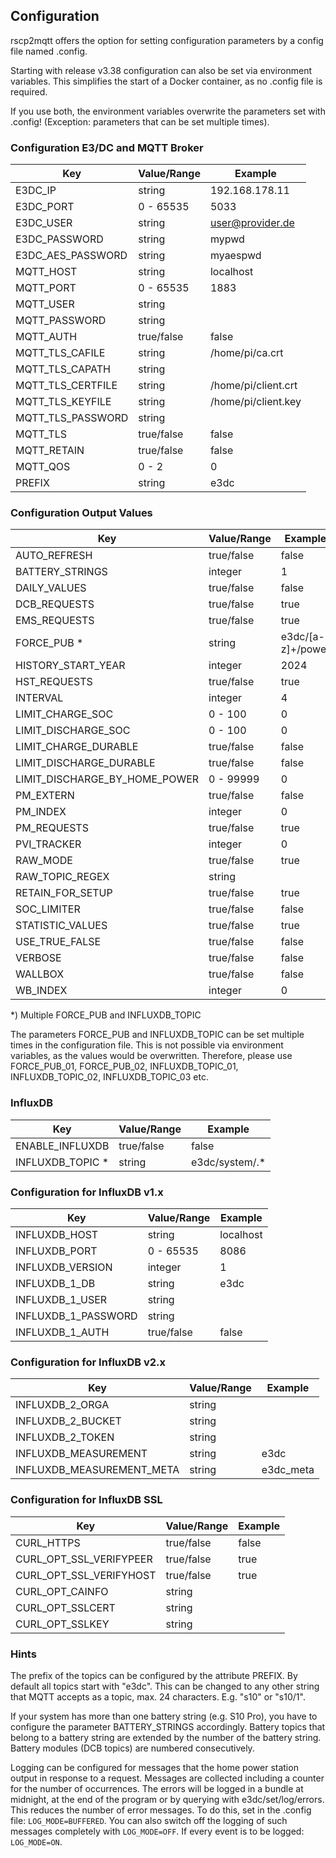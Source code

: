 ## Configuration

rscp2mqtt offers the option for setting configuration parameters by a config file named .config.

Starting with release v3.38 configuration can also be set via environment variables. This simplifies the start of a Docker container, as no .config file is required.

If you use both, the environment variables overwrite the parameters set with .config! (Exception: parameters that can be set multiple times).

### Configuration E3/DC and MQTT Broker

| Key | Value/Range | Example |
| --- | --- | --- |
| E3DC_IP | string | 192.168.178.11 |
| E3DC_PORT | 0 - 65535 | 5033 |
| E3DC_USER | string | user@provider.de |
| E3DC_PASSWORD | string | mypwd |
| E3DC_AES_PASSWORD | string | myaespwd |
| MQTT_HOST | string | localhost |
| MQTT_PORT | 0 - 65535 | 1883 |
| MQTT_USER | string | |
| MQTT_PASSWORD | string | |
| MQTT_AUTH | true/false | false |
| MQTT_TLS_CAFILE | string | /home/pi/ca.crt |
| MQTT_TLS_CAPATH | string | |
| MQTT_TLS_CERTFILE | string | /home/pi/client.crt |
| MQTT_TLS_KEYFILE | string | /home/pi/client.key |
| MQTT_TLS_PASSWORD | string | |
| MQTT_TLS | true/false | false |
| MQTT_RETAIN | true/false | false |
| MQTT_QOS | 0 - 2 | 0 |
| PREFIX | string | e3dc |

### Configuration Output Values

| Key | Value/Range | Example |
| --- | --- | --- |
| AUTO_REFRESH | true/false | false |
| BATTERY_STRINGS | integer | 1 |
| DAILY_VALUES | true/false | false |
| DCB_REQUESTS | true/false | true |
| EMS_REQUESTS | true/false | true |
| FORCE_PUB * | string | e3dc/[a-z]+/power |
| HISTORY_START_YEAR | integer | 2024 |
| HST_REQUESTS | true/false | true |
| INTERVAL | integer | 4 |
| LIMIT_CHARGE_SOC | 0 - 100 | 0 |
| LIMIT_DISCHARGE_SOC | 0 - 100 | 0 |
| LIMIT_CHARGE_DURABLE | true/false | false |
| LIMIT_DISCHARGE_DURABLE | true/false | false |
| LIMIT_DISCHARGE_BY_HOME_POWER | 0 - 99999 | 0 |
| PM_EXTERN | true/false | false |
| PM_INDEX | integer | 0 |
| PM_REQUESTS | true/false | true |
| PVI_TRACKER | integer | 0 |
| RAW_MODE | true/false | true |
| RAW_TOPIC_REGEX | string | |
| RETAIN_FOR_SETUP | true/false | true |
| SOC_LIMITER | true/false | false |
| STATISTIC_VALUES | true/false | true |
| USE_TRUE_FALSE | true/false | false |
| VERBOSE | true/false | false |
| WALLBOX | true/false | false |
| WB_INDEX | integer | 0 |

*) Multiple FORCE_PUB and INFLUXDB_TOPIC

The parameters FORCE_PUB and INFLUXDB_TOPIC can be set multiple times in the configuration file.
This is not possible via environment variables, as the values would be overwritten. Therefore, please use FORCE_PUB_01, FORCE_PUB_02, INFLUXDB_TOPIC_01, INFLUXDB_TOPIC_02, INFLUXDB_TOPIC_03 etc.

### InfluxDB

| Key | Value/Range | Example |
| --- | --- | --- |
| ENABLE_INFLUXDB | true/false | false |
| INFLUXDB_TOPIC * | string | e3dc/system/.* |

### Configuration for InfluxDB v1.x

| Key | Value/Range | Example |
| --- | --- | --- |
| INFLUXDB_HOST | string | localhost |
| INFLUXDB_PORT | 0 - 65535 | 8086 |
| INFLUXDB_VERSION | integer | 1 |
| INFLUXDB_1_DB | string | e3dc |
| INFLUXDB_1_USER | string | |
| INFLUXDB_1_PASSWORD | string | |
| INFLUXDB_1_AUTH | true/false | false |

### Configuration for InfluxDB v2.x

| Key | Value/Range | Example |
| --- | --- | --- |
| INFLUXDB_2_ORGA | string | |
| INFLUXDB_2_BUCKET | string | |
| INFLUXDB_2_TOKEN | string | |
| INFLUXDB_MEASUREMENT | string | e3dc |
| INFLUXDB_MEASUREMENT_META | string | e3dc_meta |

### Configuration for InfluxDB SSL

| Key | Value/Range | Example |
| --- | --- | --- |
| CURL_HTTPS | true/false | false |
| CURL_OPT_SSL_VERIFYPEER | true/false | true |
| CURL_OPT_SSL_VERIFYHOST | true/false | true |
| CURL_OPT_CAINFO | string | |
| CURL_OPT_SSLCERT | string | |
| CURL_OPT_SSLKEY | string | |

### Hints

The prefix of the topics can be configured by the attribute PREFIX. By default all topics start with "e3dc". This can be changed to any other string that MQTT accepts as a topic, max. 24 characters. E.g. "s10" or "s10/1".

If your system has more than one battery string (e.g. S10 Pro), you have to configure the parameter BATTERY_STRINGS accordingly.
Battery topics that belong to a battery string are extended by the number of the battery string.
Battery modules (DCB topics) are numbered consecutively.

Logging can be configured for messages that the home power station output in response to a request.
Messages are collected including a counter for the number of occurrences.
The errors will be logged in a bundle at midnight, at the end of the program or by querying with e3dc/set/log/errors.
This reduces the number of error messages.
To do this, set in the .config file: `LOG_MODE=BUFFERED`.
You can also switch off the logging of such messages completely with `LOG_MODE=OFF`.
If every event is to be logged: `LOG_MODE=ON`.
